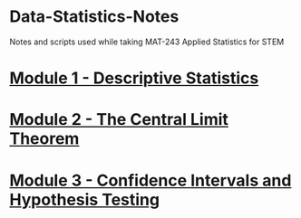 # Data-Statistics-Notes
Notes and scripts used while taking MAT-243 Applied Statistics for STEM
# [Module 1 - Descriptive Statistics](/1-5_Discussion_Descriptive_Statistics/README.md)
# [Module 2 - The Central Limit Theorem](/2-4_Discussion_The_Central_Limit_Theorem/README.md)
# [Module 3 - Confidence Intervals and Hypothesis Testing](/3-3_Discussion_Confidence_Intervals_and_Hypothesis_Testing/README.md)
